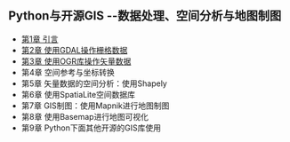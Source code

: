 ## Python与开源GIS --数据处理、空间分析与地图制图
- [第1章 引言](chapter1.md)
- [第2章 使用GDAL操作栅格数据](chapter2.md)
- [第3章 使用OGR库操作矢量数据](chapter3.md)
- 第4章 空间参考与坐标转换
- 第5章 矢量数据的空间分析：使用Shapely
- 第6章 使用SpatiaLite空间数据库
- 第7章 GIS制图：使用Mapnik进行地图制图
- 第8章 使用Basemap进行地图可视化
- 第9章 Python下面其他开源的GIS库使用